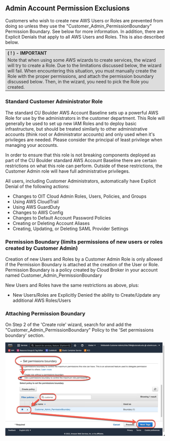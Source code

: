 ## Admin Account Permission Exclusions

Customers who wish to create new AWS Users or Roles are prevented from doing so unless they use the "Customer_Admin_PermissionBoundary" Permission Boundary.
See below for more information.  In addition, there are Explicit Denials that apply to all AWS Users and Roles.  This is also described below.

<!---
Info Table
-->
<table style="background-color: #dcdcdc; filter: alpha(opacity=40); opacity: 0.95;">
<tr>
<td>
<b>( ! ) - IMPORTANT</b>
</td>
</tr>
<tr>
<td>
Note that when using some AWS wizards to create services, the wizard will try to create a Role.
Due to the limitations discussed below, the wizard will fail.
When encountering this situation, you must manually create the Role with the proper permissions, and attach the permission boundary discussed below.
Then, in the wizard, you need to pick the Role you created.
</td>
</tr>
</table>

### Standard Customer Administrator Role

The standard CU Boulder AWS Account Baseline sets up a powerful AWS Role for use by the administrators in the customer department.
This Role will generally be used to set up new IAM Roles and to deploy basic infrastructure, but should be treated similarly to other administrative accounts (think root or Administrator accounts) and only used when it's privileges are needed.
Please consider the principal of least privilege when managing your accounts.

In order to ensure that this role is not breaking components deployed as part of the CU Boulder standard AWS Account Baseline there are certain restrictions on what this role can perform.
Outside of these restrictions, the Customer Admin role will have full administrative privileges.

All users, including Customer Administrators, automatically have Explicit Denial of the following actions:
* Changes to OIT Cloud Admin Roles, Users, Policies, and Groups
* Using AWS CloudTrail
* Using AWS GuardDuty
* Changes to AWS Config
* Changes to Default Account Password Policies
* Creating or Deleting Account Aliases
* Creating, Updating, or Deleting SAML Provider Settings

### Permission Boundary (limits permissions of new users or roles created by Customer Admin)

Creation of new Users and Roles by a Customer Admin Role is only allowed if the Permission Boundary is attached at the creation of the User or Role.
Permission Boundary is a policy created by Cloud Broker in your account named Customer_Admin_PermissionBoundary

New Users and Roles have the same restrictions as above, plus:
* New Users/Roles are Explicitly Denied the ability to Create/Update any additional AWS Roles/Users

### Attaching Permission Boundary

On Step 2 of the 'Create role' wizard, search for and add the "Customer_Admin_PermissionBoundary" Policy to the 'Set permissions boundary' section.

![](images/customer-permission-boundary/permission-boundary.jpeg)
